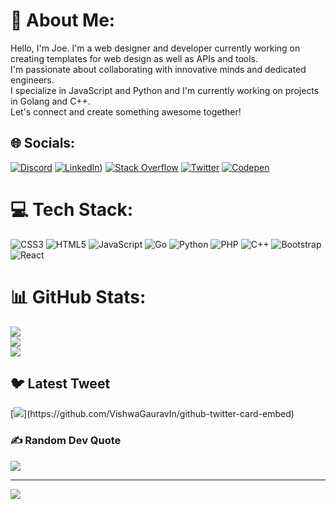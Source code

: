 # 💫 About Me:
Hello, I'm Joe. I'm a web designer and developer currently working on creating templates for web design as well as APIs and tools. <br>I'm passionate about collaborating with innovative minds and dedicated engineers. <br>I specialize in JavaScript and Python and I'm currently working on projects in Golang and C++. <br>Let's connect and create something awesome together!


## 🌐 Socials:
[![Discord](https://img.shields.io/badge/Discord-%237289DA.svg?logo=discord&logoColor=white)](https://discord.gg/https://discord.gg/hR5CmB3r) [![LinkedIn](https://img.shields.io/badge/LinkedIn-%230077B5.svg?logo=linkedin&logoColor=white)](https://www.linkedin.com/in/kwadjo-boadi-mantey-43b670271/)) [![Stack Overflow](https://img.shields.io/badge/-Stackoverflow-FE7A16?logo=stack-overflow&logoColor=white)](https://stackoverflow.com/users/Orion-J) [![Twitter](https://img.shields.io/badge/Twitter-%231DA1F2.svg?logo=Twitter&logoColor=white)](https://twitter.com/joeboadiDev_) [![Codepen](https://img.shields.io/badge/Codepen-000000?style=for-the-badge&logo=codepen&logoColor=white)](https://codepen.io/Orion-j) 

# 💻 Tech Stack:
![CSS3](https://img.shields.io/badge/css3-%231572B6.svg?style=for-the-badge&logo=css3&logoColor=white) ![HTML5](https://img.shields.io/badge/html5-%23E34F26.svg?style=for-the-badge&logo=html5&logoColor=white) ![JavaScript](https://img.shields.io/badge/javascript-%23323330.svg?style=for-the-badge&logo=javascript&logoColor=%23F7DF1E) ![Go](https://img.shields.io/badge/go-%2300ADD8.svg?style=for-the-badge&logo=go&logoColor=white) ![Python](https://img.shields.io/badge/python-3670A0?style=for-the-badge&logo=python&logoColor=ffdd54) ![PHP](https://img.shields.io/badge/php-%23777BB4.svg?style=for-the-badge&logo=php&logoColor=white) ![C++](https://img.shields.io/badge/c++-%2300599C.svg?style=for-the-badge&logo=c%2B%2B&logoColor=white) ![Bootstrap](https://img.shields.io/badge/bootstrap-%23563D7C.svg?style=for-the-badge&logo=bootstrap&logoColor=white) ![React](https://img.shields.io/badge/react-%2320232a.svg?style=for-the-badge&logo=react&logoColor=%2361DAFB)
# 📊 GitHub Stats:
![](https://github-readme-stats.vercel.app/api?username=joeboadiDev&theme=default&hide_border=false&include_all_commits=false&count_private=false)<br/>
![](https://github-readme-streak-stats.herokuapp.com/?user=joeboadiDev&theme=default&hide_border=false)<br/>
![](https://github-readme-stats.vercel.app/api/top-langs/?username=joeboadiDev&theme=default&hide_border=false&include_all_commits=false&count_private=false&layout=compact)

## 🐦 Latest Tweet
[![](https://gtce.itsvg.in/api?username=joeboadiDev_)](https://github.com/VishwaGauravIn/github-twitter-card-embed)

### ✍️ Random Dev Quote
![](https://quotes-github-readme.vercel.app/api?type=horizontal&theme=radical)

---
[![](https://visitcount.itsvg.in/api?id=joeboadiDev&icon=0&color=0)](https://visitcount.itsvg.in)

<!-- Proudly created with GPRM ( https://gprm.itsvg.in ) -->
